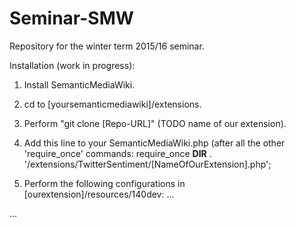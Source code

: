 # Seminar-SMW
Repository for the winter term 2015/16 seminar.

Installation (work in progress):

1. Install SemanticMediaWiki.

2. cd to [yoursemanticmediawiki]/extensions.

3. Perform "git clone [Repo-URL]" (TODO name of our extension).

4. Add this line to your SemanticMediaWiki.php (after all the other 'require_once' commands: 
    require_once __DIR__ . '/extensions/TwitterSentiment/[NameOfOurExtension].php';

5. Perform the following configurations in [ourextension]/resources/140dev: ...

...
